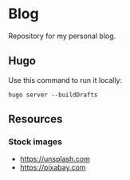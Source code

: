 # Blog

Repository for my personal blog.

## Hugo

Use this command to run it locally:

```shell
hugo server --buildDrafts
```

## Resources

### Stock images

- <https://unsplash.com>
- <https://pixabay.com>
